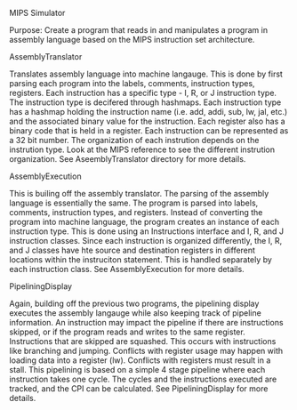 MIPS Simulator

Purpose: Create a program that reads in and manipulates a program in assembly language based on the MIPS instruction set architecture.

AssemblyTranslator

Translates assembly language into machine langauge. This is done by first parsing each program into the labels, comments, instruction types, registers. Each instruction has a specific type - I, R, or J instruction type. The instruction type is decifered through hashmaps. Each instruction type has a hashmap holding the instruction name (i.e. add, addi, sub, lw, jal, etc.) and the associated binary value for the instruction. Each register also has a binary code that is held in a register. Each instruction can be represented as a 32 bit number. The organization of each instrution depends on the instrution type. Look at the MIPS reference to see the different instrution organization. See AseemblyTranslator directory for more details.

AssemblyExecution

This is builing off the assembly translator. The parsing of the assembly language is essentially the same. The program is parsed into labels, comments, instruction types, and registers. Instead of converting the program into machine language, the program creates an instance of each instruction type. This is done using an Instructions interface and I, R, and J instruction classes. Since each instruction is organized differently, the I, R, and J classes have hte source and destination registers in different locations within the instruciton statement. This is handled separately by each instruction class. See AssemblyExecution for more details.

PipeliningDisplay

Again, building off the previous two programs, the pipelining display executes the assembly langauge while also keeping track of pipeline information. An instruction may impact the pipeline if there are instructions skipped, or if the program reads and writes to the same register. Instructions that are skipped are squashed. This occurs with instructions like branching and jumping. Conflicts with register usage may happen with loading data into a register (lw). Conflicts with registers must result in a stall. This pipelining is based on a simple 4 stage pipeline where each instruction takes one cycle. The cycles and the instructions executed are tracked, and the CPI can be calculated. See PipeliningDisplay for more details.
